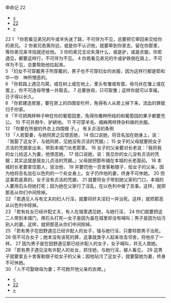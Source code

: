 ﻿





 申命记 22




* [<](bible/DEU21.md)
* [22](bible/DEU.md)
* [>](bible/DEU23.md)



 
22 
1 「你若看见弟兄的牛或羊失迷了路，不可佯为不见，总要把它牵回来交给你的弟兄。 
2 你弟兄若离你远，或是你不认识他，就要牵到你家去，留在你那里，等你弟兄来寻找就还给他。 
3 你的弟兄无论失落什么，或是驴，或是衣服，你若遇见，都要这样行，不可佯为不见。 
4 你若看见弟兄的牛或驴跌倒在路上，不可佯为不见，总要帮助他拉起来。  
5 「妇女不可穿戴男子所穿戴的，男子也不可穿妇女的衣服，因为这样行都是耶和华—你　神所憎恶的。  
6 「你若路上遇见鸟窝，或在树上或在地上，里头有雏或有蛋，母鸟伏在雏上或在蛋上，你不可连母带雏一并取去。 
7 总要放母，只可取雏；这样你就可以享福，日子得以长久。  
8 「你若建造房屋，要在房上的四围安栏杆，免得有人从房上掉下来，流血的罪就归于你家。  
9 「不可把两样种子种在你的葡萄园里，免得你撒种所结的和葡萄园的果子都要充公。 
10 不可并用牛、驴耕地。 
11 不可穿羊毛、细麻两样搀杂料做的衣服。  
12 「你要在所披的外衣上四围做 子。」 有关贞洁的条例  
13 「人若娶妻，与她同房之后恨恶她， 
14 信口说她，将丑名加在她身上，说：『我娶了这女子，与她同房，见她没有贞洁的凭据』； 
15 女子的父母就要把女子贞洁的凭据拿出来，带到本城门长老那里。 
16 女子的父亲要对长老说：『我将我的女儿给这人为妻，他恨恶她， 
17 信口说她，说：我见你的女儿没有贞洁的凭据；其实这就是我女儿贞洁的凭据。』父母就把那布铺在本城的长老面前。 
18 本城的长老要拿住那人，惩治他， 
19 并要罚他一百舍客勒银子，给女子的父亲，因为他将丑名加在以色列的一个处女身上。女子仍作他的妻，终身不可休她。 
20 但这事若是真的，女子没有贞洁的凭据， 
21 就要将女子带到她父家的门口，本城的人要用石头将她打死；因为她在父家行了淫乱，在以色列中做了丑事。这样，就把那恶从你们中间除掉。  
22 「若遇见人与有丈夫的妇人行淫，就要将奸夫淫妇一并治死。这样，就把那恶从以色列中除掉。  
23 「若有处女已经许配丈夫，有人在城里遇见她，与她行淫， 
24 你们就要把这二人带到本城门，用石头打死—女子是因为虽在城里却没有喊叫；男子是因为玷污别人的妻。这样，就把那恶从你们中间除掉。  
25 「若有男子在田野遇见已经许配人的女子，强与她行淫，只要将那男子治死。 
26 但不可办女子；她本没有该死的罪，这事就类乎人起来攻击邻舍，将他杀了一样。 
27 因为男子是在田野遇见那已经许配人的女子，女子喊叫，并无人救她。  
28 「若有男子遇见没有许配人的处女，抓住她，与她行淫，被人看见， 
29 这男子就要拿五十舍客勒银子给女子的父亲；因他玷污了这女子，就要娶她为妻，终身不可休她。  
30 「人不可娶继母为妻；不可掀开他父亲的衣襟。」 
* [<](bible/DEU21.md)
* [22](bible/DEU.md)
* [>](bible/DEU23.md)





---









